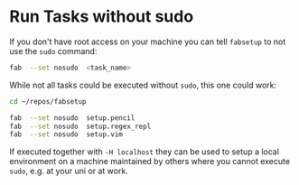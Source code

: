# Run Tasks without sudo

If you don't have root access on your machine you can tell `fabsetup` to not
use the `sudo` command:

  ```sh
  fab  --set nosudo  <task_name>
  ```

While not all tasks could be executed without `sudo`, this one could work:
  ```sh
  cd ~/repos/fabsetup

  fab  --set nosudo  setup.pencil
  fab  --set nosudo  setup.regex_repl
  fab  --set nosudo  setup.vim
  ```

If executed together with `-H localhost` they can be used to setup a local environment
on a machine maintained by others where you cannot execute `sudo`, e.g. at your
uni or at work.
